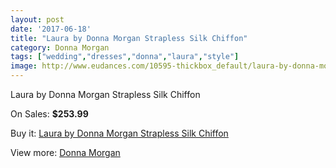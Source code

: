 ```yaml
---
layout: post
date: '2017-06-18'
title: "Laura by Donna Morgan Strapless Silk Chiffon"
category: Donna Morgan
tags: ["wedding","dresses","donna","laura","style"]
image: http://www.eudances.com/10595-thickbox_default/laura-by-donna-morgan-strapless-silk-chiffon.jpg
---
```

Laura by Donna Morgan Strapless Silk Chiffon

On Sales: **$253.99**
<a href="https://www.eudances.com/en/donna-morgan/3425-laura-by-donna-morgan-strapless-silk-chiffon.html"><amp-img layout="responsive" width="600" height="600" src="//www.eudances.com/10595-thickbox_default/laura-by-donna-morgan-strapless-silk-chiffon.jpg" alt="Laura by Donna Morgan Strapless Silk Chiffon 0" /></a>
<a href="https://www.eudances.com/en/donna-morgan/3425-laura-by-donna-morgan-strapless-silk-chiffon.html"><amp-img layout="responsive" width="600" height="600" src="//www.eudances.com/10598-thickbox_default/laura-by-donna-morgan-strapless-silk-chiffon.jpg" alt="Laura by Donna Morgan Strapless Silk Chiffon 1" /></a>
<a href="https://www.eudances.com/en/donna-morgan/3425-laura-by-donna-morgan-strapless-silk-chiffon.html"><amp-img layout="responsive" width="600" height="600" src="//www.eudances.com/10597-thickbox_default/laura-by-donna-morgan-strapless-silk-chiffon.jpg" alt="Laura by Donna Morgan Strapless Silk Chiffon 2" /></a>
<a href="https://www.eudances.com/en/donna-morgan/3425-laura-by-donna-morgan-strapless-silk-chiffon.html"><amp-img layout="responsive" width="600" height="600" src="//www.eudances.com/10596-thickbox_default/laura-by-donna-morgan-strapless-silk-chiffon.jpg" alt="Laura by Donna Morgan Strapless Silk Chiffon 3" /></a>

Buy it: [Laura by Donna Morgan Strapless Silk Chiffon](https://www.eudances.com/en/donna-morgan/3425-laura-by-donna-morgan-strapless-silk-chiffon.html "Laura by Donna Morgan Strapless Silk Chiffon")

View more: [Donna Morgan](https://www.eudances.com/en/62-Donna-Morgan "Donna Morgan")